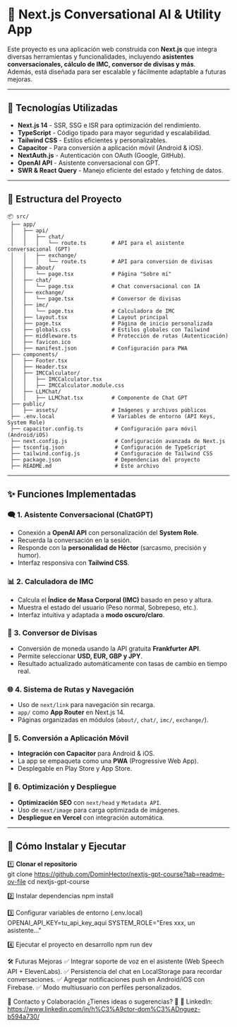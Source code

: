 # 🚀 Next.js Conversational AI & Utility App

Este proyecto es una aplicación web construida con **Next.js** que integra diversas herramientas y funcionalidades, incluyendo **asistentes conversacionales, cálculo de IMC, conversor de divisas y más**.  
Además, está diseñada para ser escalable y fácilmente adaptable a futuras mejoras.

---

## 📌 **Tecnologías Utilizadas**
- **Next.js 14** - SSR, SSG e ISR para optimización del rendimiento.
- **TypeScript** - Código tipado para mayor seguridad y escalabilidad.
- **Tailwind CSS** - Estilos eficientes y personalizables.
- **Capacitor** - Para conversión a aplicación móvil (Android & iOS).
- **NextAuth.js** - Autenticación con OAuth (Google, GitHub).
- **OpenAI API** - Asistente conversacional con GPT.
- **SWR & React Query** - Manejo eficiente del estado y fetching de datos.

---

## 📂 **Estructura del Proyecto**
```plaintext
📦 src/
 ├── app/
 │   ├── api/
 │   │   ├── chat/
 │   │   │   └── route.ts        # API para el asistente conversacional (GPT)
 │   │   ├── exchange/
 │   │   │   └── route.ts        # API para conversión de divisas
 │   ├── about/
 │   │   └── page.tsx            # Página "Sobre mí"
 │   ├── chat/
 │   │   └── page.tsx            # Chat conversacional con IA
 │   ├── exchange/
 │   │   └── page.tsx            # Conversor de divisas
 │   ├── imc/
 │   │   └── page.tsx            # Calculadora de IMC
 │   ├── layout.tsx              # Layout principal
 │   ├── page.tsx                # Página de inicio personalizada
 │   ├── globals.css             # Estilos globales con Tailwind
 │   ├── middleware.ts           # Protección de rutas (Autenticación)
 │   ├── favicon.ico
 │   ├── manifest.json           # Configuración para PWA
 ├── components/
 │   ├── Footer.tsx
 │   ├── Header.tsx
 │   ├── IMCCalculator/
 │   │   ├── IMCCalculator.tsx
 │   │   ├── IMCCalculator.module.css
 │   ├── LLMChat/
 │   │   ├── LLMChat.tsx         # Componente de Chat GPT
 ├── public/
 │   ├── assets/                 # Imágenes y archivos públicos
 ├── .env.local                  # Variables de entorno (API Keys, System Role)
 ├── capacitor.config.ts          # Configuración para móvil (Android/iOS)
 ├── next.config.js               # Configuración avanzada de Next.js
 ├── tsconfig.json                # Configuración de TypeScript
 ├── tailwind.config.js           # Configuración de Tailwind CSS
 ├── package.json                 # Dependencias del proyecto
 ├── README.md                    # Este archivo
```

---

## ✨ **Funciones Implementadas**
### 🗨️ **1. Asistente Conversacional (ChatGPT)**
- Conexión a **OpenAI API** con personalización del **System Role**.
- Recuerda la conversación en la sesión.
- Responde con la **personalidad de Héctor** (sarcasmo, precisión y humor).
- Interfaz responsiva con **Tailwind CSS**.

### 📊 **2. Calculadora de IMC**
- Calcula el **Índice de Masa Corporal (IMC)** basado en peso y altura.
- Muestra el estado del usuario (Peso normal, Sobrepeso, etc.).
- Interfaz intuitiva y adaptada a **modo oscuro/claro**.

### 💱 **3. Conversor de Divisas**
- Conversión de moneda usando la API gratuita **Frankfurter API**.
- Permite seleccionar **USD, EUR, GBP y JPY**.
- Resultado actualizado automáticamente con tasas de cambio en tiempo real.

### 🌐 **4. Sistema de Rutas y Navegación**
- Uso de `next/link` para navegación sin recarga.
- `app/` como **App Router** en Next.js 14.
- Páginas organizadas en módulos (`about/`, `chat/`, `imc/`, `exchange/`).

### 📱 **5. Conversión a Aplicación Móvil**
- **Integración con Capacitor** para Android & iOS.
- La app se empaqueta como una **PWA** (Progressive Web App).
- Desplegable en Play Store y App Store.

### 🚀 **6. Optimización y Despliegue**
- **Optimización SEO** con `next/head` y `Metadata API`.
- Uso de `next/image` para carga optimizada de imágenes.
- **Despliegue en Vercel** con integración automática.

---

## 📌 **Cómo Instalar y Ejecutar**
1️⃣ **Clonar el repositorio**  
git clone https://github.com/DominHector/nextjs-gpt-course?tab=readme-ov-file
cd nextjs-gpt-course

2️⃣ Instalar dependencias
npm install

3️⃣ Configurar variables de entorno (.env.local)
OPENAI_API_KEY=tu_api_key_aqui
SYSTEM_ROLE="Eres xxx, un asistente..."

4️⃣ Ejecutar el proyecto en desarrollo
npm run dev

🛠️ Futuras Mejoras
✅ Integrar soporte de voz en el asistente (Web Speech API + ElevenLabs).
✅ Persistencia del chat en LocalStorage para recordar conversaciones.
✅ Agregar notificaciones push en Android/iOS con Firebase.
✅ Modo multiusuario con perfiles personalizados.

📩 Contacto y Colaboración
¿Tienes ideas o sugerencias? 🤝
📌 LinkedIn: https://www.linkedin.com/in/h%C3%A9ctor-dom%C3%ADnguez-b594a730/